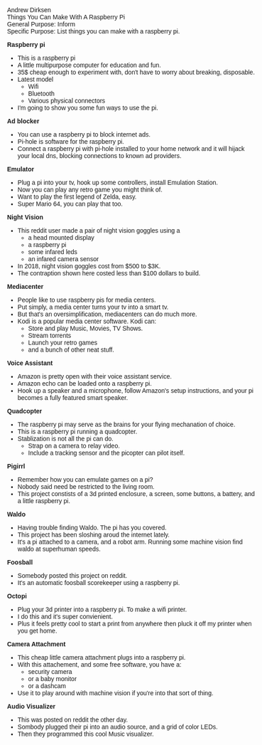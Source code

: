 <style>
body {
	font-family: sans-serif;
	max-width: 40em;
	margin: auto;
}
</style>

Andrew Dirksen</br>
Things You Can Make With A Raspberry Pi<br/>
General Purpose: Inform<br/>
Specific Purpose: List things you can make with a raspberry pi.

**Raspberry pi**

- This is a raspberry pi
- A little multipurpose computer for education and fun.
- 35$ cheap enough to experiment with, don't have to worry about breaking, disposable.
- Latest model
  - Wifi
  - Bluetooth
  - Various physical connectors
- I'm going to show you some fun ways to use the pi.

**Ad blocker**

- You can use a raspberry pi to block internet ads.
- Pi-hole is software for the raspberry pi.
- Connect a raspberry pi with pi-hole installed to your home network and it will hijack your local dns, blocking connections to known ad providers.

**Emulator**

- Plug a pi into your tv, hook up some controllers, install Emulation Station.
- Now you can play any retro game you might think of.
- Want to play the first legend of Zelda, easy.
- Super Mario 64, you can play that too.

**Night Vision**

- This reddit user made a pair of night vision goggles using a
  - a head mounted display
  - a raspberry pi
  - some infared leds
  - an infared camera sensor
- In 2018, night vision goggles cost from $500 to $3K.
- The contraption shown here costed less than $100 dollars to build.

**Mediacenter**

- People like to use raspberry pis for media centers.
- Put simply, a media center turns your tv into a smart tv.
- But that's an oversimplification, mediacenters can do much more.
- Kodi is a popular media center software. Kodi can:
  - Store and play Music, Movies, TV Shows.
  - Stream torrents
  - Launch your retro games
  - and a bunch of other neat stuff.

**Voice Assistant**

- Amazon is pretty open with their voice assistant service.
- Amazon echo can be loaded onto a raspberry pi.
- Hook up a speaker and a microphone, follow Amazon's setup instructions, and your pi becomes a fully featured smart speaker.

**Quadcopter**

- The raspberry pi may serve as the brains for your flying mechanation of choice.
- This is a raspberry pi running a quadcopter.
- Stablization is not all the pi can do.
  - Strap on a camera to relay video.
  - Include a tracking sensor and the picopter can pilot itself.

**Pigirrl**

- Remember how you can emulate games on a pi?
- Nobody said need be restricted to the living room.
- This project constists of a 3d printed enclosure, a screen, some buttons, a battery, and a little raspberry pi.

**Waldo**

- Having trouble finding Waldo. The pi has you covered.
- This project has been sloshing aroud the internet lately.
- It's a pi attached to a camera, and a robot arm. Running some machine vision find waldo at superhuman speeds.

**Foosball**

- Somebody posted this project on reddit.
- It's an automatic foosball scorekeeper using a raspberry pi.

**Octopi**

- Plug your 3d printer into a raspberry pi. To make a wifi printer.
- I do this and it's super convienient.
- Plus it feels pretty cool to start a print from anywhere then pluck it off my printer when you get home.

**Camera Attachment**

- This cheap little camera attachment plugs into a raspberry pi.
- With this attachement, and some free software, you have a:
  - security camera
  - or a baby monitor
  - or a dashcam
- Use it to play around with machine vision if you're into that sort of thing.

**Audio Visualizer**

- This was posted on reddit the other day.
- Sombody plugged their pi into an audio source, and a grid of color LEDs.
- Then they programmed this cool Music visualizer.
